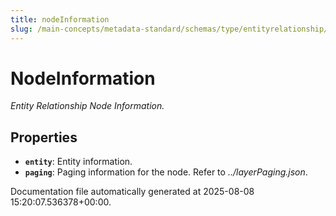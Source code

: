 ```yaml
---
title: nodeInformation
slug: /main-concepts/metadata-standard/schemas/type/entityrelationship/nodeinformation
---
```


# NodeInformation

*Entity Relationship Node Information.*

## Properties

- **`entity`**: Entity information.
- **`paging`**: Paging information for the node. Refer to *../layerPaging.json*.


Documentation file automatically generated at 2025-08-08 15:20:07.536378+00:00.
